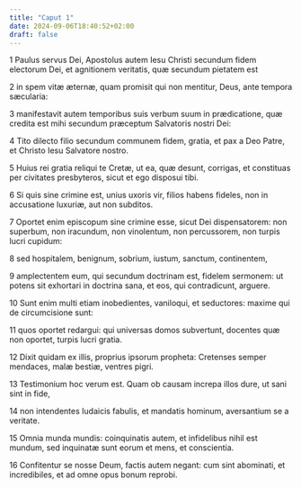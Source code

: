 ```yaml
---
title: "Caput 1"
date: 2024-09-06T18:40:52+02:00
draft: false
---
```




1 Paulus servus Dei, Apostolus autem Iesu Christi secundum fidem electorum Dei, et agnitionem veritatis, quæ secundum pietatem est

2 in spem vitæ æternæ, quam promisit qui non mentitur, Deus, ante tempora sæcularia:

3 manifestavit autem temporibus suis verbum suum in prædicatione, quæ credita est mihi secundum præceptum Salvatoris nostri Dei:

4 Tito dilecto filio secundum communem fidem, gratia, et pax a Deo Patre, et Christo Iesu Salvatore nostro.

5 Huius rei gratia reliqui te Cretæ, ut ea, quæ desunt, corrigas, et constituas per civitates presbyteros, sicut et ego disposui tibi.

6 Si quis sine crimine est, unius uxoris vir, filios habens fideles, non in accusatione luxuriæ, aut non subditos.

7 Oportet enim episcopum sine crimine esse, sicut Dei dispensatorem: non superbum, non iracundum, non vinolentum, non percussorem, non turpis lucri cupidum:

8 sed hospitalem, benignum, sobrium, iustum, sanctum, continentem,

9 amplectentem eum, qui secundum doctrinam est, fidelem sermonem: ut potens sit exhortari in doctrina sana, et eos, qui contradicunt, arguere.

10 Sunt enim multi etiam inobedientes, vaniloqui, et seductores: maxime qui de circumcisione sunt:

11 quos oportet redargui: qui universas domos subvertunt, docentes quæ non oportet, turpis lucri gratia.

12 Dixit quidam ex illis, proprius ipsorum propheta: Cretenses semper mendaces, malæ bestiæ, ventres pigri.

13 Testimonium hoc verum est. Quam ob causam increpa illos dure, ut sani sint in fide,

14 non intendentes Iudaicis fabulis, et mandatis hominum, aversantium se a veritate.

15 Omnia munda mundis: coinquinatis autem, et infidelibus nihil est mundum, sed inquinatæ sunt eorum et mens, et conscientia.

16 Confitentur se nosse Deum, factis autem negant: cum sint abominati, et incredibiles, et ad omne opus bonum reprobi.

